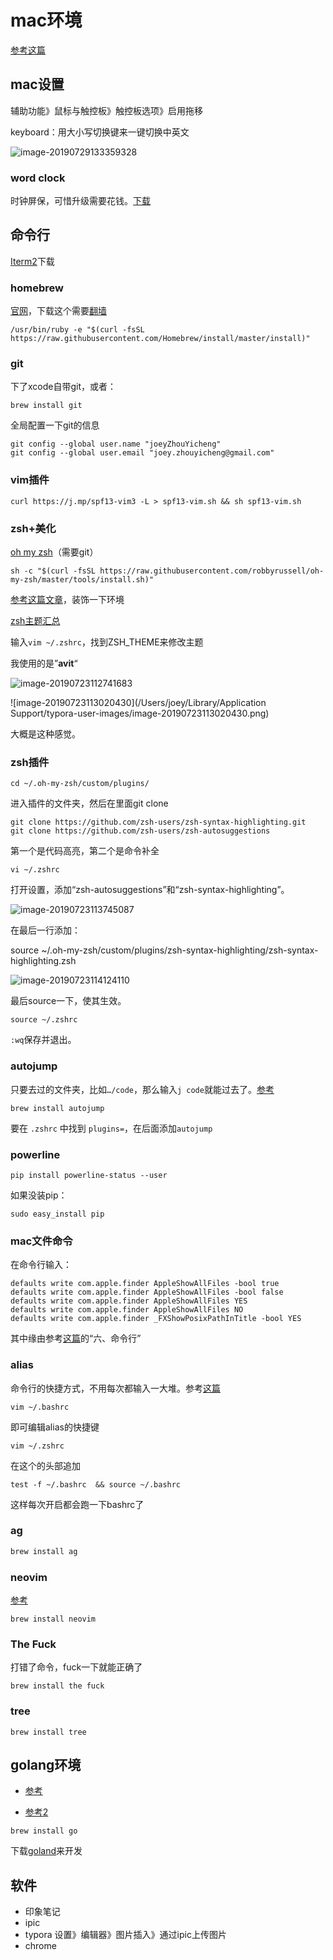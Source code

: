 # mac环境

[参考这篇](https://sourabhbajaj.com/mac-setup/)

## mac设置

辅助功能》鼠标与触控板》触控板选项》启用拖移

keyboard：用大小写切换键来一键切换中英文

![image-20190729133359328](http://ww4.sinaimg.cn/large/006tNc79gy1g5gnfim6efj30ku064t9z.jpg)

### word clock

时钟屏保，可惜升级需要花钱。[下载](https://www.simonheys.com/wordclock/)

## 命令行

[Iterm2](https://www.iterm2.com)下载

### homebrew

[官网](https://brew.sh)，下载这个需要[翻墙](https://github.com/getlantern/download)

```shell
/usr/bin/ruby -e "$(curl -fsSL https://raw.githubusercontent.com/Homebrew/install/master/install)"
```

### git

下了xcode自带git，或者：

```shell
brew install git
```

全局配置一下git的信息

```shell
git config --global user.name "joeyZhouYicheng"
git config --global user.email "joey.zhouyicheng@gmail.com"
```

### vim插件

```shell
curl https://j.mp/spf13-vim3 -L > spf13-vim.sh && sh spf13-vim.sh
```

### zsh+美化

[oh my zsh](https://ohmyz.sh)（需要git）

```shell
sh -c "$(curl -fsSL https://raw.githubusercontent.com/robbyrussell/oh-my-zsh/master/tools/install.sh)"
```

[参考这篇文章](https://www.jianshu.com/p/9c3439cc3bdb)，装饰一下环境

[zsh主题汇总](https://birdteam.net/131798)

输入`vim ~/.zshrc`，找到ZSH_THEME来修改主题

我使用的是”**avit**“

![image-20190723112741683](http://ww2.sinaimg.cn/large/006tNc79gy1g59m2z2tncj30as0583yu.jpg)

![image-20190723113020430](/Users/joey/Library/Application Support/typora-user-images/image-20190723113020430.png)

大概是这种感觉。

### zsh插件

```shell
cd ~/.oh-my-zsh/custom/plugins/
```

进入插件的文件夹，然后在里面git clone

```shell
git clone https://github.com/zsh-users/zsh-syntax-highlighting.git
git clone https://github.com/zsh-users/zsh-autosuggestions
```

第一个是代码高亮，第二个是命令补全

```shell
vi ~/.zshrc
```

打开设置，添加“zsh-autosuggestions”和“zsh-syntax-highlighting”。

![image-20190723113745087](http://ww2.sinaimg.cn/large/006tNc79gy1g59mcpwywwj30bo06ggly.jpg)

在最后一行添加：

source ~/.oh-my-zsh/custom/plugins/zsh-syntax-highlighting/zsh-syntax-highlighting.zsh

![image-20190723114124110](http://ww1.sinaimg.cn/large/006tNc79gy1g59mgj2c0cj30zu036mxh.jpg)

最后source一下，使其生效。

```shell
source ~/.zshrc
```

`:wq`保存并退出。

### autojump

只要去过的文件夹，比如`…/code`，那么输入`j code`就能过去了。[参考](https://www.cnblogs.com/LeeScofiled/p/7860144.html)

```shell
brew install autojump
```

要在 `.zshrc` 中找到 `plugins=`，在后面添加`autojump`

### powerline

```shell
pip install powerline-status --user
```

如果没装pip：

```shell
sudo easy_install pip
```

### mac文件命令

在命令行输入：

```shell
defaults write com.apple.finder AppleShowAllFiles -bool true
defaults write com.apple.finder AppleShowAllFiles -bool false
defaults write com.apple.finder AppleShowAllFiles YES
defaults write com.apple.finder AppleShowAllFiles NO
defaults write com.apple.finder _FXShowPosixPathInTitle -bool YES
```

其中缘由参考[这篇](https://note.youdao.com/ynoteshare1/index.html?id=e71d38e461e467ab916906d3ce75d5a2&type=note)的“六、命令行”

### alias

命令行的快捷方式，不用每次都输入一大堆。参考[这篇](https://note.youdao.com/ynoteshare1/index.html?id=8b2079aaf67494ac1bc15f61261ae813&type=note)

```shell
vim ~/.bashrc
```

即可编辑alias的快捷键

```shell
vim ~/.zshrc
```

在这个的头部追加

```shell
test -f ~/.bashrc  && source ~/.bashrc
```

这样每次开启都会跑一下bashrc了

### ag

```go
brew install ag
```

### neovim

[参考](https://www.jianshu.com/p/2f0ae9111fec)

```shell
brew install neovim
```

### The Fuck

打错了命令，fuck一下就能正确了

```shell
brew install the fuck
```

### tree

```shell
brew install tree
```



## golang环境

- [参考](https://blog.csdn.net/zxy_666/article/details/80182688)

- [参考2](https://www.jianshu.com/p/331692b0c83f)

```shell
brew install go
```

下载[goland](https://www.jetbrains.com/go/)来开发

## 软件

- 印象笔记
- ipic
- typora
  设置》编辑器》图片插入》通过ipic上传图片
- chrome

